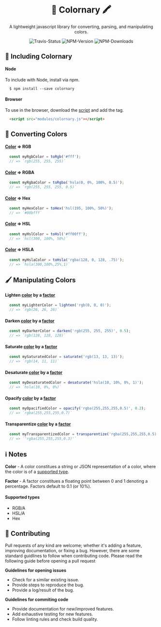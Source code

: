<h1 align="center">🎨 Colornary 🖍</h1>
<p align="center">A lightweight javascript library for converting, parsing, and manipulating colors.</p>
<p align="center">
  <img src="https://img.shields.io/travis/Charliekenney23/colornary.svg" href="https://travis-ci.org/Charliekenney23/colornary" alt="Travis-Status"/>
  <img src="https://img.shields.io/npm/v/colornary.svg" href="https://www.npmjs.com/package/colornary" alt="NPM-Version">
  <img src="https://img.shields.io/npm/dt/colornary.svg" href="https://www.npmjs.com/package/colornary" alt="NPM-Downloads" >
</p>
<h2>🚀 Including Colornary</h2>
<h4>Node</h4>
<p>
  To include with Node, install via npm.
</p>

```shell
  $ npm install --save colornary
```
<h4>Browser</h4>
<p>
  To use in the browser, download the <a href="https://github.com/Charliekenney23/colornary/releases">script</a> and add the tag.
</p>

```html
  <script src="modules/colornary.js"></script>
```
<h2>🌈 Converting Colors</h2>
<h4> <a href="#color-note">Color</a> ⇒ RGB</h4>

```js
  const myRgbColor = toRgb('#fff');
  // => `rgb(255, 255, 255)`
```
<h4> <a href="#color-note">Color</a> ⇒ RGBA</h4>

```js
  const myRgbaColor = toRgba('hsla(0, 0%, 100%, 0.5)');
  // => `rgb(255, 255, 255, 0.5)`
```
<h4> <a href="#color-note">Color</a> ⇒ Hex</h4>

```js
  const myHexColor = toHex('hsl(195, 100%, 50%)');
  // => `#00bfff`
```
<h4> <a href="#color-note">Color</a> ⇒ HSL</h4>

```js
  const myHslColor = toHsl('#ff00ff');
  // => `hsl(300, 100%, 50%)`
```
<h4> <a href="#color-note">Color</a> ⇒ HSLA</h4>

```js
  const myHslaColor = toHsla('rgba(128, 0, 128, .75)');
  // => `hsla(300,100%,25%,1)`
```
<h2>🖌 Manipulating Colors</h2>
<h4>Lighten <a href="#color-note">color</a> by a <a href="#factor">factor</a></h4>

```js
  const myLighterColor = lighten('rgb(0, 0, 0)');
  // => `rgb(26, 26, 26)`
```
<h4>Darken <a href="#color-note">color</a> by a <a href="#factor-note">factor</a></h4>

```js
  const myDarkerColor = darken('rgb(255, 255, 255)', 0.5);
  // => `rgb(128, 128, 128)`
```
<h4>Saturate <a href="#color-note">color</a> by a <a href="#facto-note">factor</a></h4>

```js
  const mySaturatedColor = saturate('rgb(13, 13, 13)');
  // => `rgb(14, 11, 11)`
```
<h4>Desaturate <a href="#color-note">color</a> by a <a href="#factor-note">factor</a></h4>

```js
  const myDesaturatedColor = desaturate('hsla(10, 10%, 0%, 1)');
  // => `hsla(10, 0%, 0%)`
```
<h4>Opacify <a href="#color-note">color</a> by a <a href="#factor-note">factor</a></h4>

```js
  const myOpacifiedColor = opacify('rgba(255,255,255,0.5)', 0.2);
  // => `rgba(255,255,255,0.7)`
```
<h4>Transparentize <a href="#color-note">color</a> by a <a href="#factor-note">factor</a></h4>

```js
  const myTransparentizedColor = transparentize('rgba(255,255,255,0.5)', 0.2);
  // => `'rgba(255,255,255,0.3)'`
```
<h2>ℹ️ Notes</h2>
<a name="color-note"></a>
<p>
  <strong>Color</strong>
  - A color constitues a string or JSON representation of a color, where the color is of a <a href="#supported-type-note">supported type</a>.
</p>
<a name="factor-note"></a>
<p>
  <strong>Factor</strong>
  - A factor constitues a floating point between 0 and 1 denoting a percentage. Factors default to 0.1 (or 10%).
</p>
<a name="supported-type-note"></a>
<h4>Supported types</h4>
<ul>
  <li>RGB/A</li>
  <li>HSL/A</li>
  <li>Hex</li>
</ul>
<h2>🎉 Contributing</h2>
<p>
  Pull requests of any kind are welcome; whether it's adding a feature, improving documentation, or fixing a bug. However, there are some standard guidlines to follow when contributing code. Please read the following guide before opening a pull request
</p>
<strong>Guidelines for opening issues</strong>
<ul>
  <li>Check for a similar existing issue.</li>
  <li>Provide steps to reproduce the bug.</li>
  <li>Provide a log/result of the bug.</li>
</ul>
<strong>Guidelines for commiting code</strong>
<ul>
  <li>Provide documentation for new/improved features.</li>
  <li>Add exhaustive testing for new features.</li>
  <li>Follow linting rules and check build quality.</li>
</ul>
